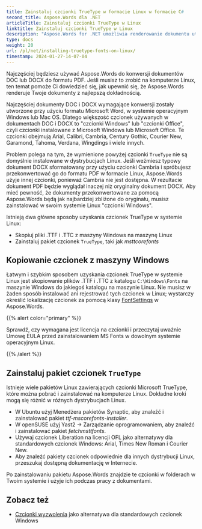 ```yaml
---
title: Zainstaluj czcionki TrueType w formacie Linux w formacie C#
second_title: Aspose.Words dla .NET
articleTitle: Zainstaluj czcionki TrueType w Linux
linktitle: Zainstaluj czcionki TrueType w Linux
description: "Aspose.Words for .NET umożliwia renderowanie dokumentu utworzonego przy użyciu formatu Microsoft Word na maszynie Linux z największą dokładnością przy użyciu formatu C#. Aby to osiągnąć, skopiuj pliki czcionek z maszyny Windows lub zainstaluj pakiet czcionek `TrueType` na swojej maszynie Linux w C#."
type: docs
weight: 20
url: /pl/net/installing-truetype-fonts-on-linux/
timestamp: 2024-01-27-14-07-04
---
```


Najczęściej będziesz używać Aspose.Words do konwersji dokumentów DOC lub DOCX do formatu PDF. Jeśli musisz to zrobić na komputerze Linux, ten temat pomoże Ci dowiedzieć się, jak upewnić się, że Aspose.Words renderuje Twoje dokumenty z najlepszą dokładnością.

Najczęściej dokumenty DOC i DOCX wymagające konwersji zostały utworzone przy użyciu formatu Microsoft Word, w systemie operacyjnym Windows lub Mac OS. Dlatego większość czcionek używanych w dokumentach DOC i DOCX to "czcionki Windows" lub "czcionki Office", czyli czcionki instalowane z Microsoft Windows lub Microsoft Office. Te czcionki obejmują Arial, Calibri, Cambria, Century Gothic, Courier New, Garamond, Tahoma, Verdana, Wingdings i wiele innych.

Problem polega na tym, że wymienione powyżej czcionki `TrueType` nie są domyślnie instalowane w dystrybucjach Linux. Jeśli weźmiesz typowy dokument DOCX sformatowany przy użyciu czcionki Cambria i spróbujesz przekonwertować go do formatu PDF w formacie Linux, Aspose.Words użyje innej czcionki, ponieważ Cambria nie jest dostępna. W rezultacie dokument PDF będzie wyglądał inaczej niż oryginalny dokument DOCX. Aby mieć pewność, że dokumenty przekonwertowane za pomocą Aspose.Words będą jak najbardziej zbliżone do oryginału, musisz zainstalować w swoim systemie Linux "czcionki Windows".

Istnieją dwa główne sposoby uzyskania czcionek TrueType w systemie Linux:

- Skopiuj pliki .TTF i .TTC z maszyny Windows na maszynę Linux
- Zainstaluj pakiet czcionek `TrueType`, taki jak *msttcorefonts*

## Kopiowanie czcionek z maszyny Windows

Łatwym i szybkim sposobem uzyskania czcionek TrueType w systemie Linux jest skopiowanie plików .TTF i .TTC z katalogu `C:\Windows\Fonts` na maszynie Windows do jakiegoś katalogu na maszynie Linux. Nie musisz w żaden sposób instalować ani rejestrować tych czcionek w Linux; wystarczy określić lokalizację czcionek za pomocą klasy [FontSettings](https://reference.aspose.com/words/net/aspose.words.fonts/fontsettings/) w Aspose.Words.

{{% alert color="primary" %}}

Sprawdź, czy wymagana jest licencja na czcionki i przeczytaj uważnie Umowę EULA przed zainstalowaniem MS Fonts w dowolnym systemie operacyjnym Linux.

{{% /alert %}}

## Zainstaluj pakiet czcionek `TrueType`

Istnieje wiele pakietów Linux zawierających czcionki Microsoft TrueType, które można pobrać i zainstalować na komputerze Linux. Dokładne kroki mogą się różnić w różnych dystrybucjach Linux.

- W Ubuntu użyj Menedżera pakietów Synaptic, aby znaleźć i zainstalować pakiet *ttf-mscorefonts-installer*.
- W openSUSE użyj Yast2 → Zarządzanie oprogramowaniem, aby znaleźć i zainstalować pakiet *fetchmsttfonts*.
- Używaj czcionek Liberation na licencji OFL jako alternatywy dla standardowych czcionek Windows: Arial, Times New Roman i Courier New.
- Aby znaleźć pakiety czcionek odpowiednie dla innych dystrybucji Linux, przeszukaj dostępną dokumentację w Internecie.

Po zainstalowaniu pakietu Aspose.Words znajdzie te czcionki w folderach w Twoim systemie i użyje ich podczas pracy z dokumentami.

## Zobacz też

- [Czcionki wyzwolenia](https://github.com/liberationfonts) jako alternatywa dla standardowych czcionek Windows
